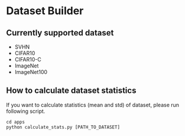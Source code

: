 # Dataset Builder

## Currently supported dataset
- SVHN
- CIFAR10
- CIFAR10-C
- ImageNet
- ImageNet100

## How to calculate dataset statistics

If you want to calculate statistics (mean and std) of dataset, please run following script.

```
cd apps
python calculate_stats.py [PATH_TO_DATASET]
```